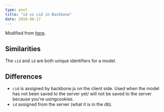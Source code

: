 ```yaml
---
type: post
title: "id vs cid in Backbone"
date: 2018-08-17
---
```


Modified from [here](https://stackoverflow.com/questions/12169822/backbone-js-id-vs-idattribute-vs-cid).

## Similarities

The `cid` and `id` are both unique identifiers for a model.

## Differences

* `cid` is assigned by backbone.js on the client side.
  Used when the model has not been saved to the server yet/
  will not be saved to the server because you're usingcookies.
* `id` assigned from the server (what it is in the db).





